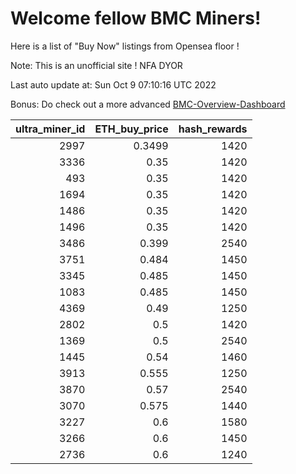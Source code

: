 # Welcome fellow BMC Miners!
Here is a list of "Buy Now" listings from Opensea floor !

Note: This is an unofficial site ! NFA DYOR

Last auto update at: Sun Oct  9 07:10:16 UTC 2022

Bonus: Do check out a more advanced [BMC-Overview-Dashboard](https://dune.com/defifunk/BMC-Overview-Dashboard)


|   ultra_miner_id |   ETH_buy_price |   hash_rewards |
|-----------------:|----------------:|---------------:|
|             2997 |          0.3499 |           1420 |
|             3336 |          0.35   |           1420 |
|              493 |          0.35   |           1420 |
|             1694 |          0.35   |           1420 |
|             1486 |          0.35   |           1420 |
|             1496 |          0.35   |           1420 |
|             3486 |          0.399  |           2540 |
|             3751 |          0.484  |           1450 |
|             3345 |          0.485  |           1450 |
|             1083 |          0.485  |           1450 |
|             4369 |          0.49   |           1250 |
|             2802 |          0.5    |           1420 |
|             1369 |          0.5    |           2540 |
|             1445 |          0.54   |           1460 |
|             3913 |          0.555  |           1250 |
|             3870 |          0.57   |           2540 |
|             3070 |          0.575  |           1440 |
|             3227 |          0.6    |           1580 |
|             3266 |          0.6    |           1450 |
|             2736 |          0.6    |           1240 |